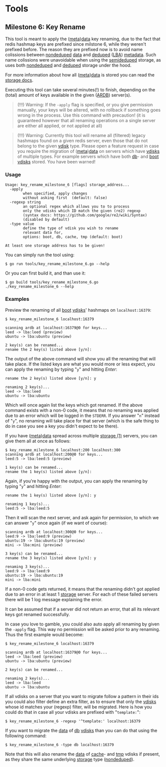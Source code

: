 # Tools

## Milestone 6: Key Rename

This tool is meant to apply the ([meta][metadata])[data][data] key renaming, due to the fact that redis hashmap keys are prefixed since milstone 6, while they weren't prefixed before. The reason they are prefixed now is to avoid name colissions between [nondeduped][nondeduped] [data][data] and [deduped][deduped] ([LBA][lba]) [metadata][metadata]. Such name colissions were unavoidable when using the [semideduped][semideduped] storage, as uses both [nondeduped][nondeduped] and [deduped][deduped] storage under the hood.

For more information about how all ([meta][metadata])[data][data] is stored you can read the [storage docs][storage].

Executing this tool can take several minutes(!) to finish, depending on the (total) amount of keys available in the given ([ARDB][ardb]) server(s).

> (!!!) Warning: If the `-apply` flag is specified, or you give permission manually, your keys will be altered, with no rollback if something goes wrong in the process. Use this command with precaution! (it is guaranteed however that all renaming operations on a single server are either all applied, or not applied at all)

> (!!!) Warning: Currently this tool will rename all (filtered) legacy hashmaps found on a given redis server, even those that do not belong to the given [vdisk][vdisk] type. Please open a feature request in case you require the migration of ([meta][metadata])[data][data] on servers which have [vdisks][vdisk] of multiple types. For example servers which have both [db][db]- and [boot][boot] [vdisks][vdisk] stored. You have been warned!

### Usage

```
Usage: key_rename_milestone_6 [flags] storage_address...
  -apply
        when specified, apply changes
        without asking first  (default: false)
  -regexp string
        an optional regex which allows you to to process
        only the vdisks which ID match the given (re2) regexp
        (syntax docs: https://github.com/google/re2/wiki/Syntax)
        (disabled by default)
  -type value
        define the type of vdisk you wish to rename
        relevant data for,
        options: boot, db, cache, tmp (default: boot)

At least one storage address has to be given!
```

You can simply run the tool using:

```
$ go run tools/key_rename_milestone_6.go --help
```

Or you can first build it, and than use it:

```
$ go build tools/key_rename_milestone_6.go
./key_rename_milestone_6 --help
```

### Examples

Preview the renaming of all [boot][boot] [vdisks][vdisk]' hashmaps on `localhost:16379`:

```
$ key_rename_milestone_6 localhost:16379 

scanning ardb at localhost:16379@0 for keys...
leed -> lba:leed (preview)
ubuntu -> lba:ubuntu (preview)

2 key(s) can be renamed...
rename the 2 key(s) listed above [y/n]:
```

The output of the above command will show you all the renaming that will take place. If the listed keys are what you would more or less expect, you can apply the renaming by typing "`y`" and hitting _Enter_:

```
rename the 2 key(s) listed above [y/n]: y

renaming 2 key(s)...
leed -> lba:leed
ubuntu -> lba:ubuntu
```

Which will once again list the keys which got renamed. If the above command exists with a non-0 code, it means that no renaming was applied due to an error which will be logged in the `STDERR`. If you answer "`n`" instead of "`y`", no renaming will take place for that server (which is the safe thing to do in case you see a key you didn't expect to be there).

If you have ([meta][metadata])[data][data] spread across multiple [storage (1)][storage] servers, you can give them all at once as follows:

```
$ key_rename_milestone_6 localhost:200 localhost:300
scanning ardb at localhost:200@0 for keys...
leed:5 -> lba:leed:5 (preview)

1 key(s) can be renamed...
rename the 1 key(s) listed above [y/n]:
```

Again, if you're happy with the output, you can apply the renaming by typing "`y`" and hitting _Enter_:

```
rename the 1 key(s) listed above [y/n]: y

renaming 1 key(s)...
leed:5 -> lba:leed:5
```

Then it will scan the next server, and ask again for permission, to which we can answer "`y`" once again (if we want of course):

```
scanning ardb at localhost:300@0 for keys...
leed:9 -> lba:leed:9 (preview)
ubuntu:19 -> lba:ubuntu:19 (preview)
mini -> lba:mini (preview)

3 key(s) can be renamed...
rename the 3 key(s) listed above [y/n]: y

renaming 3 key(s)...
leed:9 -> lba:leed:9
ubuntu:19 -> lba:ubuntu:19
mini -> lba:mini
```

If a non-0 code gets returned, it means that the renaming didn't got applied due to an error in at least 1 [storage][storage] server. For each of these failed servers there will be 1 log message explaining the error.

It can be assumed that if a server did not return an error, that all its relevant keys got renamed successfully. 

In case you love to gamble, you could also auto apply all renaming by given the `-apply` flag. This way no permission will be asked prior to any renaming. Thus the first example would become:

```
$ key_rename_milestone_6 localhost:16379 

scanning ardb at localhost:16379@0 for keys...
leed -> lba:leed (preview)
ubuntu -> lba:ubuntu (preview)

2 key(s) can be renamed...

renaming 2 key(s)...
leed -> lba:leed
ubuntu -> lba:ubuntu
```

If all vdisks on a server that you want to migrate follow a pattern in their ids you could also filter define an extra filter, as to ensure that only the [vdisks][vdisk] whose id matches your (regexp) filter, will be migrated. Here is how you could do that in case all your vdisks are prefixed with "`template:`":

```
$ key_rename_milestone_6 -regexp '^template:' localhost:16379
```

If you want to migrate the [data][data] of [db][db] [vdisks][vdisk] than you can do that using the following command:

```
$ key_rename_milestone_6 -type db localhost:16379
```

Note that this will also rename the [data][data] of [cache][cache]- and [tmp][tmp] vdisks if present, as they share the same underlying [storage][storage] type ([nondeduped][nondeduped]).

[storage]: /docs/glossary.md#storage
[data]: /docs/glossary.md#data
[metadata]: /docs/glossary.md#netadata
[nondeduped]: /docs/glossary.md#nondeduped
[semideduped]: /docs/glossary.md#semideduped
[deduped]: /docs/glossary.md#deduped
[lba]: /docs/glossary.md#lba
[ardb]: /docs/glossary.md#ardb
[vdisk]: /docs/glossary.md#vdisk
[boot]: /docs/glossary.md#boot
[db]: /docs/glossary.md#db
[cache]: /docs/glossary.md#cache
[tmp]: /docs/glossary.md#tmp

[storage]: /docs/nbd/storage/storage.md
